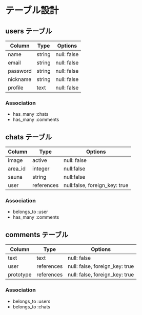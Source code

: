 # テーブル設計

## users テーブル

| Column   | Type   | Options     |
| -------- | ------ | ----------- |
| name     | string | null: false |
| email    | string | null: false |
| password | string | null: false |
| nickname | string | null: false |
| profile  | text   | null: false |

### Association

- has_many :chats
- has_many :comments

## chats テーブル

| Column | Type   | Options     |
| ------ | ------ | ----------- |
| image  | active | null: false |
| area_id| integer| null:false  |
| sauna  | string | null:false  |
| user   | references | null:false, foreign_key: true |

### Association

- belongs_to :user
- has_many :comments

## comments テーブル

| Column  | Type          |Options                        |
| --------| ------         |----------------------------- |
| text    | text           | null: false                    |
| user    | references    | null: false, foreign_key: true |
| prototype  | references | null: false, foreign_key: true |

### Association

- belongs_to :users
- belongs_to :chats
